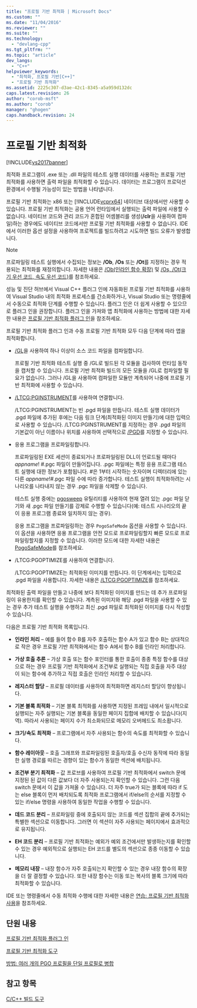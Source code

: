 ```yaml
---
title: "프로필 기반 최적화 | Microsoft Docs"
ms.custom: ""
ms.date: "11/04/2016"
ms.reviewer: ""
ms.suite: ""
ms.technology: 
  - "devlang-cpp"
ms.tgt_pltfrm: ""
ms.topic: "article"
dev_langs: 
  - "C++"
helpviewer_keywords: 
  - "최적화, 프로필 기반[C++]"
  - "프로필 기반 최적화"
ms.assetid: 2225c307-d3ae-42c1-8345-a5a959d132dc
caps.latest.revision: 26
author: "corob-msft"
ms.author: "corob"
manager: "ghogen"
caps.handback.revision: 24
---
```

# 프로필 기반 최적화
[!INCLUDE[vs2017banner](../../assembler/inline/includes/vs2017banner.md)]

최적화 프로그램이 .exe 또는 .dll 파일의 테스트 실행 데이터를 사용하는 프로필 기반 최적화를 사용하면 출력 파일을 최적화할 수 있습니다.  데이터는 프로그램이 프로덕션 환경에서 수행될 가능성이 있는 방법을 나타냅니다.  
  
 프로필 기반 최적화는 x86 또는 [!INCLUDE[vcprx64](../../assembler/inline/includes/vcprx64_md.md)] 네이티브 대상에서만 사용할 수 있습니다.  프로필 기반 최적화는 공용 언어 런타임에서 실행되는 출력 파일에 사용할 수 없습니다.  네이티브 코드와 관리 코드가 혼합된 어셈블리를 생성\(**\/clr**을 사용하여 컴파일\)하는 경우에도 네이티브 코드에서만 프로필 기반 최적화를 사용할 수 없습니다.  IDE에서 이러한 옵션 설정을 사용하여 프로젝트를 빌드하려고 시도하면 빌드 오류가 발생합니다.  
  
> [!NOTE]
>  프로파일링 테스트 실행에서 수집되는 정보는 **\/Ob**, **\/Os** 또는 **\/Ot**를 지정하는 경우 적용되는 최적화를 재정의합니다.  자세한 내용은 [\/Ob\(인라인 함수 확장\)](../../build/reference/ob-inline-function-expansion.md) 및 [\/Os, \/Ot\(크기 우선 코드, 속도 우선 코드\)](../../build/reference/os-ot-favor-small-code-favor-fast-code.md)를 참조하세요.  
  
 성능 및 진단 허브에서 Visual C\+\+ 플러그 인에 자동화된 프로필 기반 최적화를 사용하여 Visual Studio 내의 최적화 프로세스를 간소화하거나, Visual Studio 또는 명령줄에서 수동으로 최적화 단계를 수행할 수 있습니다.  플러그 인은 더 쉽게 사용할 수 있으므로 플러그 인을 권장합니다.  플러그 인을 가져와 앱 최적화에 사용하는 방법에 대한 자세한 내용은 [프로필 기반 최적화 플러그 인](../../build/reference/profile-guided-optimization-in-the-performance-and-diagnostics-hub.md)을 참조하세요.  
  
 프로필 기반 최적화 플러그 인과 수동 프로필 기반 최적화 모두 다음 단계에 따라 앱을 최적화합니다.  
  
-   [\/GL](../../build/reference/gl-whole-program-optimization.md)을 사용하여 하나 이상이 소스 코드 파일을 컴파일합니다.  
  
     프로필 기반 최적화 테스트 실행 중 \/GL로 빌드된 각 모듈을 검사하여 런타임 동작을 캡처할 수 있습니다.  프로필 기반 최적화 빌드의 모든 모듈을 \/GL로 컴파일할 필요가 없습니다.  그러나 \/GL을 사용하여 컴파일한 모듈만 계측되어 나중에 프로필 기반 최적화에 사용할 수 있습니다.  
  
-   [\/LTCG:PGINSTRUMENT](../../build/reference/ltcg-link-time-code-generation.md)를 사용하여 연결합니다.  
  
     \/LTCG:PGINSTRUMENT는 빈 .pgd 파일을 만듭니다.  테스트 실행 데이터가 .pgd 파일에 추가된 후에는 다음 링크 단계\(최적화된 이미지 만들기\)에 대한 입력으로 사용할 수 있습니다.  \/LTCG:PGINSTRUMENT를 지정하는 경우 .pgd 파일의 기본값이 아닌 이름이나 위치를 사용하여 선택적으로 [\/PGD](../../build/reference/pgd-specify-database-for-profile-guided-optimizations.md)를 지정할 수 있습니다.  
  
-   응용 프로그램을 프로파일링합니다.  
  
     프로파일링된 EXE 세션이 종료되거나 프로파일링된 DLL이 언로드될 때마다 *appname*\! \#.pgc 파일이 만들어집니다.  .pgc 파일에는 특정 응용 프로그램 테스트 실행에 대한 정보가 포함됩니다.  \#은 1부터 시작하는 숫자이며 디렉터리에 있는 다른 *appname*\!\#.pgc 파일 수에 따라 증가합니다.  테스트 실행이 최적화하려는 시나리오를 나타내지 않는 경우 .pgc 파일을 삭제할 수 있습니다.  
  
     테스트 실행 중에는 [pgosweep](../../build/reference/pgosweep.md) 유틸리티를 사용하여 현재 열려 있는 .pgc 파일 닫기와 새 .pgc 파일 만들기를 강제로 수행할 수 있습니다\(예: 테스트 시나리오의 끝이 응용 프로그램 종료와 일치하지 않는 경우\).  
  
     응용 프로그램을 프로파일링하는 경우 `PogoSafeMode` 옵션을 사용할 수 있습니다.  이 옵션을 사용하면 응용 프로그램을 안전 모드로 프로파일링할지 빠른 모드로 프로파일링할지를 지정할 수 있습니다.  이러한 모드에 대한 자세한 내용은 [PogoSafeMode](../../build/reference/pogosafemode.md)를 참조하세요.  
  
-   \/LTCG:PGOPTIMIZE를 사용하여 연결합니다.  
  
     \/LTCG:PGOPTIMIZE는 최적화된 이미지를 만듭니다.  이 단계에서는 입력으로 .pgd 파일을 사용합니다.  자세한 내용은 [\/LTCG:PGOPTIMIZE](../../build/reference/ltcg-link-time-code-generation.md)를 참조하세요.  
  
 최적화된 출력 파일을 만들고 나중에 보다 최적화된 이미지를 만드는 데 추가 프로파일링이 유용한지를 확인할 수 있습니다.  계측된 이미지와 해당 .pgd 파일을 사용할 수 있는 경우 추가 테스트 실행을 수행하고 최신 .pgd 파일로 최적화된 이미지를 다시 작성할 수 있습니다.  
  
 다음은 프로필 기반 최적화 목록입니다.  
  
-   **인라인 처리** – 예를 들어 함수 B를 자주 호출하는 함수 A가 있고 함수 B는 상대적으로 작은 경우 프로필 기반 최적화에서는 함수 A에서 함수 B를 인라인 처리합니다.  
  
-   **가상 호출 추론** – 가상 호출 또는 함수 포인터를 통한 호출이 종종 특정 함수를 대상으로 하는 경우 프로필 기반 최적화에서 조건부로 실행되는 직접 호출을 자주 대상이 되는 함수에 추가하고 직접 호출은 인라인 처리할 수 있습니다.  
  
-   **레지스터 할당** – 프로필 데이터를 사용하여 최적화하면 레지스터 할당이 향상됩니다.  
  
-   **기본 블록 최적화** – 기본 블록 최적화를 사용하면 지정된 프레임 내에서 일시적으로 실행되는 자주 실행되는 기본 블록을 동일한 페이지 집합에 배치할 수 있습니다\(지역\).  따라서 사용되는 페이지 수가 최소화되므로 메모리 오버헤드도 최소홥니다.  
  
-   **크기\/속도 최적화** – 프로그램에서 자주 사용되는 함수의 속도를 최적화할 수 있습니다.  
  
-   **함수 레이아웃** – 호출 그래프와 프로파일링된 호출자\/호출 수신자 동작에 따라 동일한 실행 경로를 따르는 경향이 있는 함수가 동일한 섹션에 배치됩니다.  
  
-   **조건부 분기 최적화** – 값 프로브를 사용하여 프로필 기반 최적화에서 switch 문에 지정된 된 값이 다른 값보다 더 자주 사용되는지 확인할 수 있습니다.  그런 다음 switch 문에서 이 값을 가져올 수 있습니다.  더 자주 true가 되는 블록에 따라 if 도는 else 블록이 먼저 배치되도록 최적화 프로그램에서 if\/else의 순서를 지정할 수 있는 if\/else 명령을 사용하여 동일한 작업을 수행할 수 있습니다.  
  
-   **데드 코드 분리** – 프로파일링 중에 호출되지 않는 코드를 섹션 집합의 끝에 추가되는 특별한 섹션으로 이동합니다.  그러면 이 섹션이 자주 사용되는 페이지에서 효과적으로 유지됩니다.  
  
-   **EH 코드 분리** – 프로필 기반 최적화는 예외가 예외 조건에서만 발생하는지를 확인할 수 있는 경우 예외적으로 실행되는 EH 코드를 별도의 섹션으로 종종 이동할 수 있습니다.  
  
-   **메모리 내장** – 내장 함수가 자주 호출되는지 확인할 수 있는 경우 내장 함수의 확장을 더 잘 결정할 수 있습니다.  또한 내장 함수는 이동 또는 복사의 블록 크기에 따라 최적화할 수 있습니다.  
  
 IDE 또는 명령줄에서 수동 최적화 수행에 대한 자세한 내용은 [연습: 프로필 기반 최적화 사용](http://msdn.microsoft.com/ko-kr/6e36421b-ec8c-4626-9c29-fa5ffb6f27f8)을 참조하세요.  
  
## 단원 내용  
 [프로필 기반 최적화 플러그 인](../../build/reference/profile-guided-optimization-in-the-performance-and-diagnostics-hub.md)  
  
 [프로필 기반 최적화 도구](../../build/reference/tools-for-manual-profile-guided-optimization.md)  
  
 [방법: 여러 개의 PGO 프로필을 단일 프로필로 병합](../../build/reference/how-to-merge-multiple-pgo-profiles-into-a-single-profile.md)  
  
## 참고 항목  
 [C\/C\+\+ 빌드 도구](../../build/reference/c-cpp-build-tools.md)